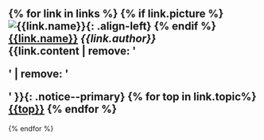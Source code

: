 {% for link in links %}
     {% if link.picture %}
![{{link.name}}]({{link.picture}}){: .align-left} {% endif %}
<i class="{{site.data.types[link.type].fa}}" aria-hidden="true"></i>
[**{{link.name}}**]({{link.link}}) *{{link.author}}*
<br/> 
{{link.content | remove: '<p>' | remove: '</p>' }}{: .notice--primary}
{% for top in link.topic%}<a href="/topics/{{ top | slugify }}" class="btn btn btn--small"><i class="fas fa-tags"></i> {{top}}</a>
{% endfor %}
---
{% endfor %}